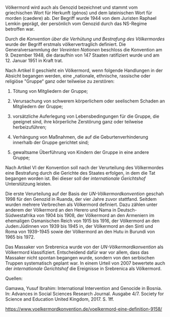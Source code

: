 Völkermord wird auch als Genozid bezeichnet und stammt vom griechischen Wort für Herkunft (génos) und dem lateinischen Wort für morden (caedere) ab. Der Begriff wurde 1944 von dem Juristen Raphael Lemkin geprägt, der persönlich vom Genozid durch das NS-Regime betroffen war.

Durch die _Konvention über die Verhütung und Bestrafung des Völkermordes_ wurde der Begriff erstmals völkervertraglich definiert. Die Generalversammlung der _Vereinten Nationen_ beschloss die Konvention am 9. Dezember 1948, die daraufhin von 147 Staaten ratifiziert wurde und am 12. Januar 1951 in Kraft trat.

Nach Artikel II geschieht ein Völkermord, wenn folgende Handlungen in der Absicht begangen werden, eine „nationale, ethnische, rassische oder religiöse "Gruppe“ ganz oder teilweise zu zerstören:

1. Tötung von Mitgliedern der Gruppe;

2. Verursachung von schwerem körperlichem oder seelischem Schaden an Mitgliedern der Gruppe;

3. vorsätzliche Auferlegung von Lebensbedingungen für die Gruppe, die geeignet sind, ihre körperliche Zerstörung ganz oder teilweise herbeizuführen;

4. Verhängung von Maßnahmen, die auf die Geburtenverhinderung innerhalb der Gruppe gerichtet sind;

5. gewaltsame Überführung von Kindern der Gruppe in eine andere Gruppe;

Nach Artikel VI der Konvention soll nach der Verurteilung des Völkermordes eine Bestrafung durch die Gerichte des Staates erfolgen, in dem die Tat begangen worden ist. Bei dieser soll der _internationale Gerichtshof_ Unterstützung leisten.

Die erste Verurteilung auf der Basis der _UN-Völkermordkonvention_ geschah 1998 für den Genozid in Ruanda, der vier Jahre zuvor stattfand. Seitdem wurden mehrere Verbrechen als Völkermord definiert. Dazu zählen unter anderem der Völkermord an den Herero und Nama in Deutsch-Südwestafrika von 1904 bis 1908, der Völkermord an den Armeniern im ehemaligen Osmanischen Reich von 1915 bis 1916, der Völkermord an den Juden:Jüdinnen von 1939 bis 1945 in, der Völkermord an den Sinti und Roma von 1939-1945 sowie der Völkermord an den Hutu in Burundi von 1965 bis 1972.

Das Massaker von Srebrenica wurde von der _UN-Völkermordkonvention_ als Völkermord klassifiziert. Entscheidend dafür war vor allem, dass das Massaker nicht spontan begangen wurde, sondern von den serbischen Truppen systematisch geplant war. In einem Urteil von 2007 bewertete auch der _internationale Gerichtshof_ die Ereignisse in Srebrenica als Völkermord.

Quellen:

Gamawa, Yusuf Ibrahim: International Intervention and Genocide in Bosnia. In: Advances in Social Sciences Research Journal. Ausgabe 4/7. Society for Science and Education United Kingdom, 2017. S. 1ff.

https://www.voelkermordkonvention.de/voelkermord-eine-definition-9158/

